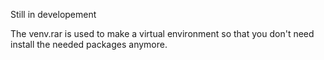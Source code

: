 Still in developement

The venv.rar is used to make a virtual environment so that you don't need install the needed packages anymore.
